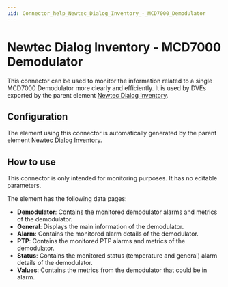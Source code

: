 ```yaml
---
uid: Connector_help_Newtec_Dialog_Inventory_-_MCD7000_Demodulator
---
```


# Newtec Dialog Inventory - MCD7000 Demodulator

This connector can be used to monitor the information related to a single MCD7000 Demodulator more clearly and efficiently. It is used by DVEs exported by the parent element [Newtec Dialog Inventory](xref:Connector_help_Newtec_Dialog_Inventory_Technical).

## Configuration

The element using this connector is automatically generated by the parent element [Newtec Dialog Inventory](xref:Connector_help_Newtec_Dialog_Inventory_Technical).

## How to use

This connector is only intended for monitoring purposes. It has no editable parameters.

The element has the following data pages:

- **Demodulator**: Contains the monitored demodulator alarms and metrics of the demodulator.
- **General**: Displays the main information of the demodulator.
- **Alarm**: Contains the monitored alarm details of the demodulator.
- **PTP**: Contains the monitored PTP alarms and metrics of the demodulator.
- **Status**: Contains the monitored status (temperature and general) alarm details of the demodulator.
- **Values**: Contains the metrics from the demodulator that could be in alarm.

